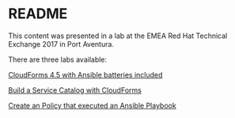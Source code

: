 # README

This content was presented in a lab at the EMEA Red Hat Technical Exchange 2017 in Port Aventura.

There are three labs available:

[CloudForms 4.5 with Ansible batteries included](./ansible-inside/)

[Build a Service Catalog with CloudForms](./cloudforms-service-catalog/)

[Create an Policy that executed an Ansible Playbook](./cloudforms-ansible-action)
